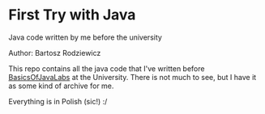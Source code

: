 # First Try with Java
Java code written by me before the university

Author: Bartosz Rodziewicz

This repo contains all the java code that I've written before [BasicsOfJavaLabs](https://github.com/baatochan/BasicsOfJavaLabs) at the University.
There is not much to see, but I have it as some kind of archive for me.

Everything is in Polish (sic!) :/
